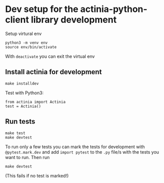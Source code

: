 # Dev setup for the actinia-python-client library development

Setup virtural env
```
python3 -m venv env
source env/bin/activate
```
With `deactivate` you can exit the virtual env

## Install actinia for development
```
make installdev
```
Test with Python3:
```python3
from actinia import Actinia
test = Actinia()
```

## Run tests
```
make test
make devtest
```
To run only a few tests you can mark the tests for development with
`@pytest.mark.dev` and add `import pytest` to the `.py` file/s with the tests
you want to run. Then run
```
make devtest
```
(This fails if no test is marked!)
